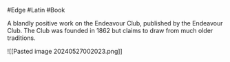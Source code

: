#Edge #Latin #Book 

A blandly positive work on the Endeavour Club, published by the Endeavour Club. The Club was founded in 1862 but claims to draw from much older traditions.

![[Pasted image 20240527002023.png]]